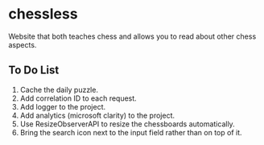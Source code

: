 # chessless

Website that both teaches chess and allows you to read about other chess aspects.

## To Do List

1. Cache the daily puzzle.
2. Add correlation ID to each request.
3. Add logger to the project.
4. Add analytics (microsoft clarity) to the project.
5. Use ResizeObserverAPI to resize the chessboards automatically.
6. Bring the search icon next to the input field rather than on top of it.

